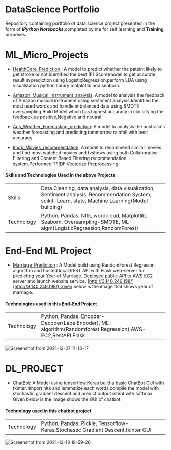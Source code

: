 # DataScience Portfolio

Repository containing portfolio of data science project presented in the form of ***iPython Notebooks***,completed by me for self learning and **Training** purposes.


# ML_Micro_Projects

- [HealthCare_Prediction](https://github.com/sasikala07/Portfolio/blob/main/Ml_micro_project/healthcare_stroke_detection.ipynb) :
A model to predict whether the pateint likely to get stroke or not.Identified the best (F1 Score)model to get accurate result in prediction using LogisticRegression.perform EDA using visualization python library matplotlib and seaborn.

- [Amazon_Musical_Instrument_analysis](https://github.com/sasikala07/Portfolio/blob/main/Ml_micro_project/Amazon_musical_instrument_sentiment_analysis.ipynb):
A model to analysis the feedback of Amazon musical instrument using sentiment analysis.Identified the most used words and handle imbalanced data using SMOTE oversampling.Build Model which has highest accuracy in classifying the feedback as positive,Negative and neutral.

- [Aus_Weather_Forecasting_prediction](https://github.com/sasikala07/DataScience-Portfolio/blob/main/Ml_micro_project/AUS_weather%20_prediction.ipynb): A model to analysis the australia's weather forecasting and predicting tommorrow rainfall with best accuracy.

- [Imdb_Movies_recommendation](https://github.com/sasikala07/Portfolio/blob/main/Ml_micro_project/Imdb_movies_recommendation_collaborative_and%20content_based_filtering.ipynb):
A model to recommend similar movies and find most watched movies and tvshows using both Collaborative Filtering and Content Based Filtering recommendation system.Performed TFIDF Vectorize Preprocessing.

#### Skills and Technologies Used in the above Projects
|||
|----|----|
|Skills|Data Cleaning, data analysis, data visualization, Sentiment analysis, Recommendation System, scikit-Learn, stats, Machine Learning(Model building)|
|Technology|Python, Pandas, Nltk, wordcloud, Matplotlib, Seaborn, Oversampling-SMOTE, ML-algm(LogisticRegression,RandomForest)|


# End-End ML Project

- [Marriage_Prediction](https://github.com/sasikala07/Portfolio/tree/main/End-End%20Project) :
A Model build using RandomForest Regresion algorithm and hosted local REST API with Flask web-server for predicting your Year of Marriage. Deployed public API to AWS EC2 server and launch website service. [http://3.140.249.198/](http://3.140.249.198/).Given below is the image that shows year of marriage.

#### Technologies used in this End-End Project
|| |
|----|----|
|Technology|Python, Pandas, Encoder-Decoder(LabelEncoder), ML-algorithm(Randomforest Regression),AWS-EC2,RestAPI Flask|


   ![Screenshot from 2021-12-07 11-13-17](https://user-images.githubusercontent.com/72785420/145705801-57c20395-8c27-4dd1-bd2b-ce7a1349995e.png)

 



# DL_PROJECT

- [ChatBot](https://github.com/sasikala07/Portfolio/tree/main/DL_project):
A Model using tensorflow.Keras build a basic ChatBot GUI with tkinter. Import nltk and lemmatize each words,compile the model with stochastic gradient descent and predict output intent with softmax. Given below is the image shows the GUI of chatbot.

#### Technology used in this chatbot project
||                                                        |
|----|----|
|Technology|Python, Pandas, Pickle, Tensorflow-Keras,Stochastic Gradient Descent,tkinter GUI|


  ![Screenshot from 2021-12-13 18-59-26](https://user-images.githubusercontent.com/72785420/145828342-1e221912-6ed4-47a1-a00a-ceb0856c2432.png)
  


